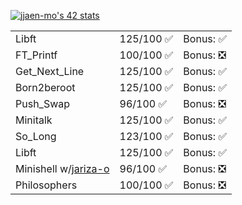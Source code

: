<span text-align="center"> [![jjaen-mo's 42 stats](https://badge.mediaplus.ma/kettlebells/jjaen-mo?1337Badge=off&UM6P=off)](https://github.com/oakoudad/badge42) </span>
<body text-align="center" padding="100px">
  <table>
    <tr>
      <td>Libft</td>
      <td>125/100 ✅</td>
      <td>Bonus: ✅</td>
    </tr>
    <tr>
      <td>FT_Printf</td>
      <td>100/100 ✅</td>
      <td>Bonus: ❎</td>
    </tr>
    <tr>
      <td>Get_Next_Line</td>
      <td>125/100 ✅</td>
      <td>Bonus: ✅</td>
    </tr>
    <tr>
      <td>Born2beroot</td>
      <td>125/100 ✅</td>
      <td>Bonus: ✅</td>
    </tr>
    <tr>
      <td>Push_Swap</td>
      <td>96/100 ✅</td>
      <td>Bonus: ❎</td>
    </tr>
    <tr>
      <td>Minitalk</td>
      <td>125/100 ✅</td>
      <td>Bonus: ✅</td>
    </tr>
    <tr>
      <td>So_Long</td>
      <td>123/100 ✅</td>
      <td>Bonus: ✅</td>
    </tr>
    <tr>
      <td>Libft</td>
      <td>125/100 ✅</td>
      <td>Bonus: ✅</td>
    </tr>
    <tr>
      <td>Minishell w/<a href="https://github.com/jariza-o">jariza-o</a></td>
      <td>96/100 ✅</td>
      <td>Bonus: ❎</td>
    </tr>
    <tr>
      <td>Philosophers</td>
      <td>100/100 ✅</td>
      <td>Bonus: ❎</td>
    </tr>
  </table>
</body>
<!--
**Kendaluski/Kendaluski** is a ✨ _special_ ✨ repository because its `README.md` (this file) appears on your GitHub profile.

Here are some ideas to get you started:

- 🔭 I’m currently working on ...
- 🌱 I’m currently learning ...
- 👯 I’m looking to collaborate on ...
- 🤔 I’m looking for help with ...
- 💬 Ask me about ...
- 📫 How to reach me: ...
- 😄 Pronouns: ...
- ⚡ Fun fact: ...
-->
